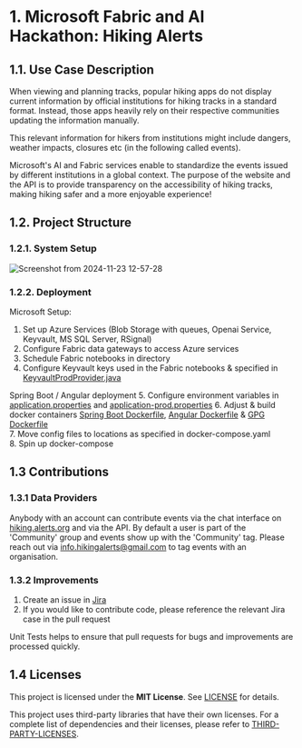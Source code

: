 # 1. Microsoft Fabric and AI Hackathon: Hiking Alerts

## 1.1. Use Case Description
When viewing and planning tracks, popular hiking apps do not display current information by official institutions for hiking tracks in a standard format. Instead, those apps heavily rely on their respective communities updating the information manually.

This relevant information for hikers from institutions might include dangers, weather impacts, closures etc (in the following called events).

Microsoft's AI and Fabric services enable to standardize the events issued by different institutions in a global context. The purpose of the website and the API is to provide transparency on the accessibility of hiking tracks, making hiking safer and a more enjoyable experience!

## 1.2. Project Structure
### 1.2.1. System Setup
![Screenshot from 2024-11-23 12-57-28](https://github.com/user-attachments/assets/2bfca025-da49-47f6-90d1-b0023bc5b01f)

### 1.2.2. Deployment

Microsoft Setup:
1. Set up Azure Services (Blob Storage with queues, Openai Service, Keyvault, MS SQL Server, RSignal)
2. Configure Fabric data gateways to access Azure services
3. Schedule Fabric notebooks in directory
4. Configure Keyvault keys used in the Fabric notebooks & specified in [KeyvaultProdProvider.java](https://github.com/lukas8920/hikealerts/blob/main/spring-boot/src/main/java/org/hikingdev/microsoft_hackathon/security/keyvault/KeyVaultProdProvider.java)

Spring Boot / Angular deployment
5. Configure environment variables in [application.properties](https://github.com/lukas8920/hikealerts/blob/main/spring-boot/src/main/resources/application.properties) and [application-prod.properties](https://github.com/lukas8920/hikealerts/blob/main/spring-boot/src/main/resources/application-prod.properties) 
6. Adjust & build docker containers [Spring Boot Dockerfile](https://github.com/lukas8920/hikealerts/tree/main/spring-boot), [Angular Dockerfile](https://github.com/lukas8920/hikealerts/tree/main/angular) & [GPG Dockerfile](https://github.com/lukas8920/hikealerts/tree/main/gpg)  
7. Move config files to locations as specified in docker-compose.yaml  
8. Spin up docker-compose

## 1.3 Contributions
### 1.3.1 Data Providers
Anybody with an account can contribute events via the chat interface on [hiking.alerts.org](hiking.alerts.org) and via the API.
By default a user is part of the 'Community' group and events show up with the 'Community' tag. Please reach out via info.hikingalerts@gmail.com to tag events with an organisation.

### 1.3.2 Improvements
1) Create an issue in [Jira](https://hiking-alerts.atlassian.net/jira/software/projects/CCS/boards/1)
2) If you would like to contribute code, please reference the relevant Jira case in the pull request

Unit Tests helps to ensure that pull requests for bugs and improvements are processed quickly.

## 1.4 Licenses
This project is licensed under the **MIT License**. See [LICENSE](https://github.com/lukas8920/hikealerts/blob/main/LICENSE) for details.

This project uses third-party libraries that have their own licenses. For a complete list of dependencies and their licenses, please refer to [THIRD-PARTY-LICENSES](https://github.com/lukas8920/hikealerts/blob/main/THIRD-PARTY-LICENSES).
